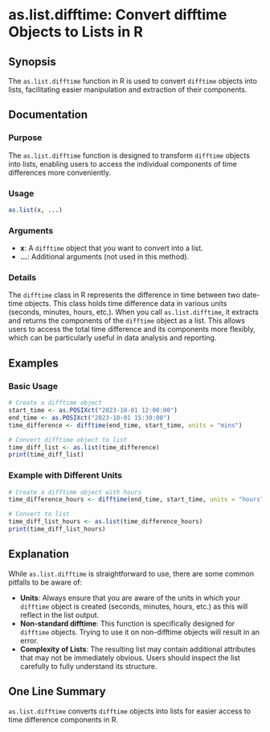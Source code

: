 <!--
Meta Description: # as.list.difftime: Convert difftime Objects to Lists in R ## Synopsis The `as.list.difftime` function in R is used to convert `difftime` objects into...
Meta Keywords: difftime, list, objects, time, object
-->

# as.list.difftime: Convert difftime Objects to Lists in R

## Synopsis
The `as.list.difftime` function in R is used to convert `difftime` objects into lists, facilitating easier manipulation and extraction of their components.

## Documentation
### Purpose
The `as.list.difftime` function is designed to transform `difftime` objects into lists, enabling users to access the individual components of time differences more conveniently.

### Usage
```R
as.list(x, ...)
```

### Arguments
- **x**: A `difftime` object that you want to convert into a list.
- **...**: Additional arguments (not used in this method).

### Details
The `difftime` class in R represents the difference in time between two date-time objects. This class holds time difference data in various units (seconds, minutes, hours, etc.). When you call `as.list.difftime`, it extracts and returns the components of the `difftime` object as a list. This allows users to access the total time difference and its components more flexibly, which can be particularly useful in data analysis and reporting.

## Examples
### Basic Usage
```R
# Create a difftime object
start_time <- as.POSIXct("2023-10-01 12:00:00")
end_time <- as.POSIXct("2023-10-01 15:30:00")
time_difference <- difftime(end_time, start_time, units = "mins")

# Convert difftime object to list
time_diff_list <- as.list(time_difference)
print(time_diff_list)
```

### Example with Different Units
```R
# Create a difftime object with hours
time_difference_hours <- difftime(end_time, start_time, units = "hours")

# Convert to list
time_diff_list_hours <- as.list(time_difference_hours)
print(time_diff_list_hours)
```

## Explanation
While `as.list.difftime` is straightforward to use, there are some common pitfalls to be aware of:
- **Units**: Always ensure that you are aware of the units in which your `difftime` object is created (seconds, minutes, hours, etc.) as this will reflect in the list output.
- **Non-standard difftime**: This function is specifically designed for `difftime` objects. Trying to use it on non-difftime objects will result in an error.
- **Complexity of Lists**: The resulting list may contain additional attributes that may not be immediately obvious. Users should inspect the list carefully to fully understand its structure.

## One Line Summary
`as.list.difftime` converts `difftime` objects into lists for easier access to time difference components in R.
